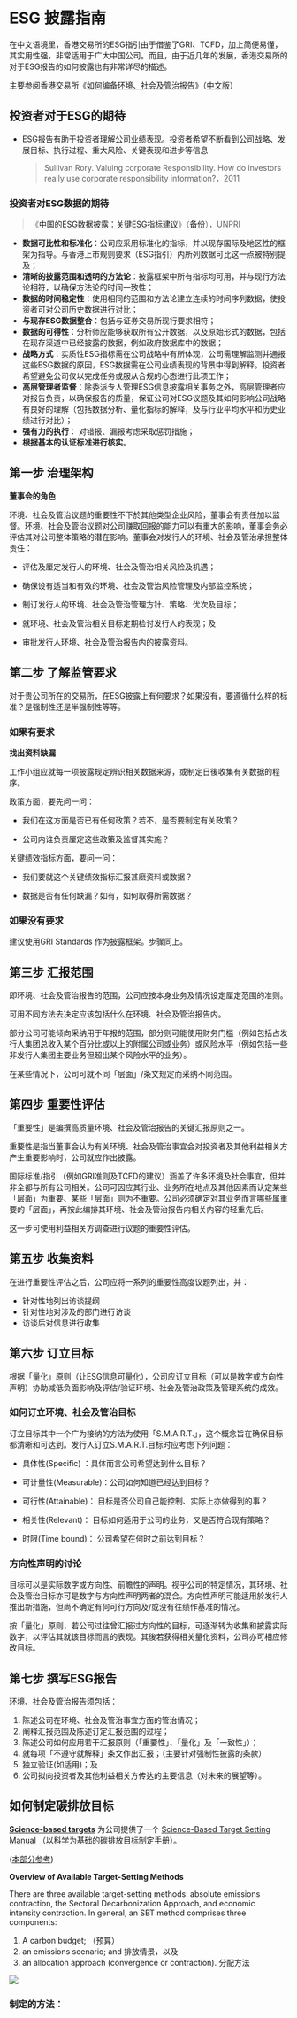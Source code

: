 # ESG 披露指南

在中文语境里，香港交易所的ESG指引由于借鉴了GRI、TCFD，加上简便易懂，其实用性强，非常适用于广大中国公司。而且，由于近几年的发展，香港交易所的对于ESG报告的如何披露也有非常详尽的描述。

主要参阅香港交易所《[如何编备环境、社会及管治报告](https://www.hkex.com.hk/-/media/HKEX-Market/Listing/Rules-and-Guidance/Other-Resources/Listed-Issuers/Environmental-Social-and-Governance/Exchanges-guidance-materials-on-ESG/step_by_step_c.pdf?la=zh-HK)》（[中文版](/how/hkex-esg-reporting-guide.pdf ':ignore')）

## 投资者对于ESG的期待

- ESG报告有助于投资者理解公司业绩表现。投资者希望不断看到公司战略、发展目标、执行过程、重大风险、关键表现和进步等信息

  > Sullivan Rory. Valuing corporate Responsibility. How do investors really use corporate responsibility information?，2011 

### 投资者对ESG数据的期待

> 《[中国的ESG数据披露：关键ESG指标建议](https://www.unpri.org/download?ac=6973)》（[备份](/how/ESGDisclosure-in-China.pdf':ignore')），UNPRI

- **数据可比性和标准化**：公司应采用标准化的指标，并以现存国际及地区性的框架为指导。与香港上市规则要求（ESG指引）内所列数据可比这一点被特别提及；
- **清晰的披露范围和透明的方法论**：披露框架中所有指标均可用，并与现行方法论相符，以确保方法论的时间一致性；
- **数据的时间稳定性**：使用相同的范围和方法论建立连续的时间序列数据，使投资者可对公司历史数据进行对比；
- **与现存ESG数据整合**：包括与证券交易所现行要求相符；
- **数据的可得性**：分析师应能够获取所有公开数据，以及原始形式的数据，包括在现存渠道中已经披露的数据，例如政府数据库中的数据；
- **战略方式**：实质性ESG指标需在公司战略中有所体现，公司需理解监测并通报这些ESG数据的原因，ESG数据需在公司业绩表现的背景中得到解释。投资者希望避免公司仅以完成任务或服从合规的心态进行此项工作；
- **高层管理者监督**：除委派专人管理ESG信息披露相关事务之外，高层管理者应对报告负责，以确保报告的质量，保证公司对ESG议题及其如何影响公司战略有良好的理解（包括数据分析、量化指标的解释，及与行业平均水平和历史业绩进行对比）；
- **强有力的执行**： 对错报、漏报考虑采取惩罚措施；
- **根据基本的认证标准进行核实**。

## 第一步 治理架构

**董事会的角色**

环境、社会及管治议题的重要性不下於其他类型企业风险，董事会有责任加以监督。环境、社会及管治议题对公司赚取回报的能力可以有重大的影响，董事会务必评估其对公司整体策略的潜在影响。董事会对发行人的环境、社会及管治承担整体责任：

- 
  评估及厘定发行人的环境、社会及管治相关风险及机遇；

- 确保设有适当和有效的环境、社会及管治风险管理及内部监控系统；

- 制订发行人的环境、社会及管治管理方针、策略、优次及目标；

- 就环境、社会及管治相关目标定期检讨发行人的表现；及

- 审批发行人环境、社会及管治报告内的披露资料。

## 第二步   了解监管要求

 对于贵公司所在的交易所，在ESG披露上有何要求？如果没有，要遵循什么样的标准？是强制性还是半强制性等等。

### 如果有要求

**找出资料缺漏**

工作小组应就每一项披露规定辨识相关数据来源，或制定日後收集有关数据的程序。

政策方面，要先问一问：

- 我们在这方面是否已有任何政策？若不，是否要制定有关政策？

- 公司内谁负责厘定这些政策及监督其实施？

关键绩效指标方面，要问一问：

- 我们要就这个关键绩效指标汇报甚麽资料或数据？

- 数据是否有任何缺漏？如有，如何取得所需数据？

### 如果没有要求

建议使用GRI Standards 作为披露框架。步骤同上。

## 第三步    汇报范围 

即环境、社会及管治报告的范围，公司应按本身业务及情况设定厘定范围的准则。

可用不同方法去决定应该包括什么在环境、社会及管治报告内。

部分公司可能倾向采纳用于年报的范围，部分则可能使用财务门槛（例如包括占发行人集团总收入某个百分比或以上的附属公司或业务）或风险水平（例如包括一些非发行人集团主要业务但超出某个风险水平的业务）。

在某些情况下，公司可就不同「层面」/条文规定而采纳不同范围。

## 第四步    重要性评估 

「重要性」是编撰高质量环境、社会及管治报告的关键汇报原则之一。

重要性是指当董事会认为有关环境、社会及管治事宜会对投资者及其他利益相关方产生重要影响时，公司就应作出披露。

国际标准/指引（例如GRI准则及TCFD的建议）涵盖了许多环境及社会事宜，但并非全都与所有公司相关。公司可因应其行业、业务所在地点及其他因素而认定某些「层面」为重要、某些「层面」则为不重要。公司必须确定对其业务而言哪些属重要的「层面」，再按此编排其环境、社会及管治报告内相关内容的轻重先后。

这一步可使用利益相关方调查进行议题的重要性评估。

## 第五步    收集资料

在进行重要性评估之后，公司应将一系列的重要性高度议题列出，并：

- 针对性地列出访谈提纲
- 针对性地对涉及的部门进行访谈
- 访谈后对信息进行收集



## 第六步  订立目标

 根据「量化」原则（让ESG信息可量化），公司应订立目标（可以是数字或方向性声明）协助减低负面影响及评估/验证环境、社会及管治政策及管理系统的成效。

### 如何订立环境、社会及管治目标

订立目标其中一个广为接纳的方法为使用「S.M.A.R.T.」，这个概念旨在确保目标都清晰和可达到。发行人订立S.M.A.R.T.目标时应考虑下列问题：

- 具体性(Specific) ：具体而言公司希望达到什么目标？

- 可计量性(Measurable)：公司如何知道已经达到目标？

- 可行性(Attainable)： 目标是否公司自己能控制、实际上亦做得到的事？

- 相关性(Relevant)： 目标如何适用于公司的业务，又是否符合现有策略？

- 时限(Time bound)： 公司希望在何时之前达到目标？

### 方向性声明的讨论

目标可以是实际数字或方向性、前瞻性的声明。视乎公司的特定情况，其环境、社会及管治目标亦可是数字与方向性声明两者的混合。方向性声明可能适用於发行人推出新措施，但尚不确定有何可行方向及/或没有往绩作基准的情况。

按「量化」原则，若公司过往曾汇报过方向性的目标，可逐渐转为收集和披露实际数字，以评估其就该目标而言的表现。其後若获得相关量化资料，公司亦可相应修改目标。

## 第七步    撰写ESG报告

环境、社会及管治报告须包括：

1. 陈述公司在环境、社会及管治事宜方面的管治情况；
2. 阐释汇报范围及陈述订定汇报范围的过程；
3. 陈述公司如何应用若干汇报原则（「重要性」、「量化」及「一致性」）；
4. 就每项「不遵守就解释」条文作出汇报；（主要针对强制性披露的条款）
5. 独立验证(如适用)；及
6. 公司拟向投资者及其他利益相关方传达的主要信息（对未来的展望等）。

## 如何制定碳排放目标

[**Science-based targets**](https://sciencebasedtargets.org/what-is-a-science-based-target/) 为公司提供了一个 [Science-Based Target Setting Manual](https://sciencebasedtargets.org/wp-content/uploads/2017/04/SBTi-manual.pdf) （[以科学为基础的碳排放目标制定手册](/how/SBTi-manual.pdf ':ignore')）。

([本部分参考](https://mp.weixin.qq.com/s/KcZX10_QrLb1Ehl-AQBWXg))

**Overview of Available Target-Setting Methods** 

There   are   three   available   target-setting   methods:   absolute   emissions   contraction,   the   Sectoral   Decarbonization  Approach,  and  economic  intensity  contraction.  In  general,  an  SBT  method  comprises  three components: 

1. A carbon budget; （预算）
2. an emissions scenario; and 排放情景，以及 
3. an allocation approach (convergence or contraction). 分配方法

![](SBTI.png)

### 制定的方法：